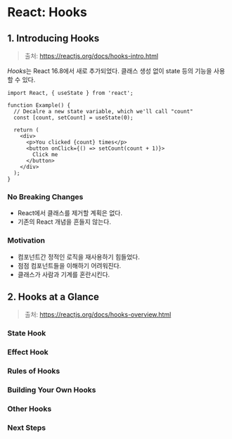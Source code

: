 # React: Hooks

## 1. Introducing Hooks

> 출처: https://reactjs.org/docs/hooks-intro.html

*Hooks*는 React 16.8에서 새로 추가되었다. 클래스 생성 없이 state 등의 기능을 사용할 수 있다.

```react
import React, { useState } from 'react';

function Example() {
  // Decalre a new state variable, which we'll call "count"
  const [count, setCount] = useState(0);
  
  return (
    <div>
      <p>You clicked {count} times</p>
      <button onClick={() => setCount(count + 1)}>
        Click me
      </button>
    </div>
  );
}
```

### No Breaking Changes

- React에서 클래스를 제거할 계획은 없다.
- 기존의 React 개념을 흔들지 않는다.

### Motivation

- 컴포넌트간 정적인 로직을 재사용하기 힘들었다.
- 점점 컴포넌트들을 이해하기 어려워진다.
- 클래스가 사람과 기계를 혼란시킨다.

## 2. Hooks at a Glance

> 출처: https://reactjs.org/docs/hooks-overview.html

### State Hook

### Effect Hook

### Rules of Hooks

### Building Your Own Hooks

### Other Hooks

### Next Steps


